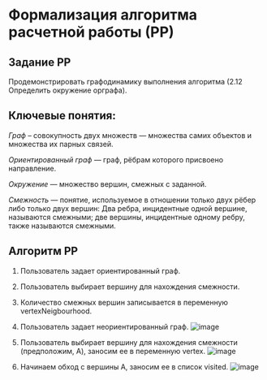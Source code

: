# Формализация алгоритма расчетной работы (РР)

## Задание РР 
Продемонстрировать графодинамику выполнения алгоритма (2.12 Определить окружение орграфа).

## Ключевые понятия:
*Граф* – совокупность двух множеств — множества самих объектов и множества их парных связей.

*Ориентированный граф*  — граф, рёбрам которого присвоено направление.

*Окружение* — множество вершин, смежных с заданной.

*Смежность* — понятие, используемое в отношении только двух рёбер либо только двух вершин: Два ребра, инцидентные одной вершине, называются смежными; две вершины, инцидентные одному ребру, также называются смежными.
## Алгоритм РР

1. Пользователь задает ориентированный граф.
2. Пользователь выбирает вершину для нахождения смежности.
3. Количество смежных вершин записывается в переменную vertexNeigbourhood.



1. Пользователь задает неориентированный граф.
![image](https://github.com/iis-32170x/RPIIS/assets/147048129/d30997d8-ffbc-41da-aa8f-c39865467e9b)

2. Пользователь выбирает вершину для нахождения смежности (предположим, A), заносим ее в переменную vertex.
![image](https://github.com/iis-32170x/RPIIS/assets/147048129/16a3a7fb-f7bf-4679-8b0d-6cb79737c0be)

3. Начинаем обход с вершины A, заносим ее в список visited.
![image](https://github.com/iis-32170x/RPIIS/assets/147048129/0348fef6-a427-4259-8b37-010ae84d189f)
